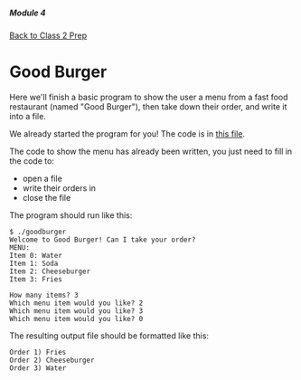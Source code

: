 ##### Module 4
[Back to Class 2 Prep](../../class2-prep#files-hex)

# Good Burger

Here we'll finish a basic program to show the user a menu from a fast food restaurant (named "Good Burger"), then take down their order, and write it into a file.

We already started the program for you!  The code is in [this file](./goodburger.c).

The code to show the menu has already been written, you just need to fill in the code to:
- open a file
- write their orders in
- close the file

The program should run like this:
```nohighlight
$ ./goodburger
Welcome to Good Burger! Can I take your order?
MENU:
Item 0: Water
Item 1: Soda
Item 2: Cheeseburger
Item 3: Fries

How many items? 3
Which menu item would you like? 2
Which menu item would you like? 3
Which menu item would you like? 0
```

The resulting output file should be formatted like this:
```nohighlight
Order 1) Fries
Order 2) Cheeseburger
Order 3) Water
```
